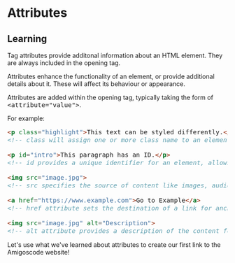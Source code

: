 <style>
code, pre {
  font-size: 0.9rem;
}
</style>

# Attributes

## Learning
Tag attributes provide additonal information about an HTML element. They are always included in the opening tag.

Attributes enhance the functionality of an element, or provide additional details about it. These will affect its behaviour or appearance.

Attributes are added within the opening tag, typically taking the form of ```<attribute="value">```.

For example:
```html
<p class="highlight">This text can be styled differently.</p>
<!-- class will assign one or more class name to an element, enabling CSS styling or JavaScript targetting. -->

<p id="intro">This paragraph has an ID.</p>
<!-- id provides a unique identifier for an element, allowing targetted styling or scripting. -->

<img src="image.jpg">
<!-- src specifies the source of content like images, audio, or video for elements like <img> or <video> -->

<a href="https://www.example.com">Go to Example</a>
<!-- href attribute sets the destination of a link for anchor elements <a> -->

<img src="image.jpg" alt="Description">
<!-- alt attribute provides a description of the content for accessibility or SEO purposes -->
```

Let's use what we've learned about attributes to create our first link to the Amigoscode website!